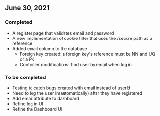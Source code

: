 ## June 30, 2021
### Completed
* A register page that validates email and password
* A new implementation of cookie filter that uses the /secure path as a reference
* Added email column to the database
  * Foreign key created: a foreign key's reference must be NN and UQ or a PK
  * Controller modifications: find user by email when log in
### To be completed
* Testing to catch bugs created with email instead of userId
* Need to log the user in(automatically) after they have registered
* Add email attribute to dashboard
* Refine log in UI
* Refine the Dashboard UI